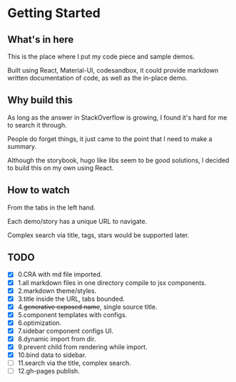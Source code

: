 # Getting Started

## What's in here

This is the place where I put my code piece and sample demos.

Built using React, Material-UI, codesandbox, it could provide markdown written documentation of code, as well as the in-place demo.

## Why build this

As long as the answer in StackOverflow is growing, I found it's hard for me to search it through.

People do forget things, it just came to the point that I need to make a summary.

Although the storybook, hugo like libs seem to be good solutions, I decided to build this on my own using React.

## How to watch

From the tabs in the left hand.

Each demo/story has a unique URL to navigate.

Complex search via title, tags, stars would be supported later.

## TODO

- [x] 0.CRA with md file imported.  
- [x] 1.all markdown files in one directory compile to jsx components.  
- [x] 2.markdown theme/styles.  
- [x] 3.title inside the URL, tabs bounded.  
- [x] 4.~~generative exposed name~~, single source title.  
- [x] 5.component templates with configs.  
- [x] 6.optimization.  
- [x] 7.sidebar component configs UI.  
- [x] 8.dynamic import from dir.  
- [x] 9.prevent child from rendering while import.  
- [x] 10.bind data to sidebar.  
- [ ] 11.search via the title, complex search.  
- [ ] 12.gh-pages publish.  
